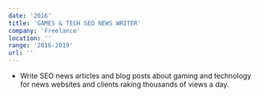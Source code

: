 ```yaml
---
date: '2016'
title: 'GAMES & TECH SEO NEWS WRITER'
company: 'Freelance'
location: ''
range: '2016-2019'
url: ''
---
```


- Write SEO news articles and blog posts about gaming and technology for news websites and clients raking thousands of views a day.

